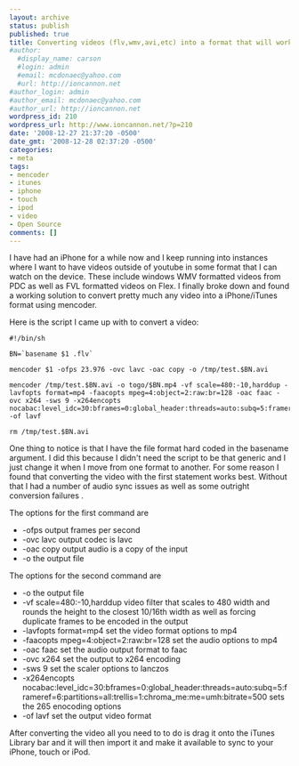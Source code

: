 ```yaml
---
layout: archive
status: publish
published: true
title: Converting videos (flv,wmv,avi,etc) into a format that will work with the iPhone/iTunes
#author:
  #display_name: carson
  #login: admin
  #email: mcdonaec@yahoo.com
  #url: http://ioncannon.net
#author_login: admin
#author_email: mcdonaec@yahoo.com
#author_url: http://ioncannon.net
wordpress_id: 210
wordpress_url: http://www.ioncannon.net/?p=210
date: '2008-12-27 21:37:20 -0500'
date_gmt: '2008-12-28 02:37:20 -0500'
categories:
- meta
tags:
- mencoder
- itunes
- iphone
- touch
- ipod
- video
- Open Source
comments: []
---
```

I have had an iPhone for a while now and I keep running into instances where I want to have videos outside of youtube in some format that I can watch on the device. These include windows WMV formatted videos from PDC as well as FVL formatted videos on Flex. I finally broke down and found a working solution to convert pretty much any video into a iPhone/iTunes format using mencoder.


 Here is the script I came up with to convert a video:

```
#!/bin/sh

BN=`basename $1 .flv`

mencoder $1 -ofps 23.976 -ovc lavc -oac copy -o /tmp/test.$BN.avi

mencoder /tmp/test.$BN.avi -o togo/$BN.mp4 -vf scale=480:-10,harddup -lavfopts format=mp4 -faacopts mpeg=4:object=2:raw:br=128 -oac faac -ovc x264 -sws 9 -x264encopts nocabac:level_idc=30:bframes=0:global_header:threads=auto:subq=5:frameref=6:partitions=all:trellis=1:chroma_me:me=umh:bitrate=500 -of lavf

rm /tmp/test.$BN.avi
```
One thing to notice is that I have the file format hard coded in the basename argument. I did this because I didn't need the script to be that generic and I just change it when I move from one format to another. For some reason I found that converting the video with the first statement works best. Without that I had a number of audio sync issues as well as some outright conversion failures .

The options for the first command are

<ul>
<li>-ofps output frames per second</li>
<li>-ovc lavc output codec is lavc</li>
<li>-oac copy output audio is a copy of the input</li>
<li>-o the output file</li>
</ul>
The options for the second command are

<ul>
<li>-o the output file</li>
<li>-vf scale=480:-10,harddup video filter that scales to 480 width and rounds the height to the closest 10/16th width as well as forcing duplicate frames to be encoded in the output </li>
<li>-lavfopts format=mp4 set the video format options to mp4</li>
<li>-faacopts mpeg=4:object=2:raw:br=128 set the audio options to mp4</li>
<li>-oac faac set the audio output format to faac</li>
<li>-ovc x264 set the output to x264 encoding</li>
<li>-sws 9 set the scaler options to lanczos</li>
<li>-x264encopts nocabac:level_idc=30:bframes=0:global_header:threads=auto:subq=5:frameref=6:partitions=all:trellis=1:chroma_me:me=umh:bitrate=500 sets the 265 enocoding options</li>
<li>-of lavf set the output video format</li>
</ul>
After converting the video all you need to to do is drag it onto the iTunes Library bar and it will then import it and make it available to sync to your iPhone, touch or iPod. 

